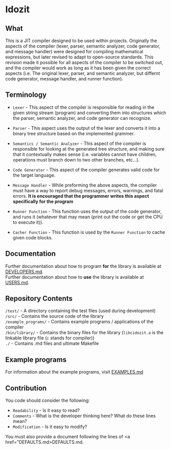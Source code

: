 # Idozit

## What
This is a JIT compiler designed to be used within projects. Originally the aspects of the compiler (lexer, parser, semantic analyzer, code generator, and message handler) were designed for compiling mathematical expressions, but later revised to adapt to open-source standards. This revision made it possible for all aspects of the compiler to be switched out, and the compiler would work as long as it has been given the correct aspects (i.e. The original lexer, parser, and semantic analyzer, but differnt code generator, message handler, and runner function). 

## Terminology
* `Lexer` - This aspect of the compiler is responsible for reading in the given string stream (program) and converting them into structures which the parser, semantic analyzer, and code generator can recognize.

* `Parser` - This aspect uses the output of the lexer and converts it into a binary tree structure based on the implemented grammer.

* `Semantics / Semantic Analyzer` - This aspect of the compiler is responsible for looking at the generated tree structure, and making sure that it contextually makes sense (i.e. variables cannot have children, operations must branch down to two other branches, etc...).

* `Code Generator` - This aspect of the compiler generates valid code for the target language.

* `Message Handler` - While preforming the above aspects, the compiler must have a way to report debug messages, errors, warnings, and fatal errors. **It is encouraged that the programmer writes this aspect specifically for the program**

* `Runner Function` - This function uses the output of the code generator, and runs it (whatever that may mean (print out the code or get the CPU to execute it)).

* `Cacher Function` - This function is used by the `Runner Function` to cache given code blocks.

## Documentation
Further documentation about how to program **for** the library is available at <a href="DEVELOPERS.md">DEVELOPERS.md</a>.<br>
Further documentation about how to **use** the library is available at <a href="USERS.md">USERS.md</a>.<br>
 
## Repository Contents
`/test/` - A directory containing the test files (used during development)<br>
`/src/` - Contains the source code of the library<br>
`/example_programs/` - Contains example programs / applications of the compiler<br>
`/bin/library/` - Contains the binary files for the library (`libcidozit.a` is the linkable library file (`c` stands for compiler))<br>
`./` - Contains .md files and ultimate Makefile

## Example programs
For information about the example programs, visit <a href="EXAMPLES.md">EXAMPLES.md</a>

## Contribution
You code should consider the following:
* `Readability` - Is it easy to read?
* `Comments` - What is the developer thinking here? What do these lines mean?
* `Modification` - Is it easy to modify?

You must also provide a document following the lines of <a href="DEFAULTS.md>DEFAULTS.md</a>.